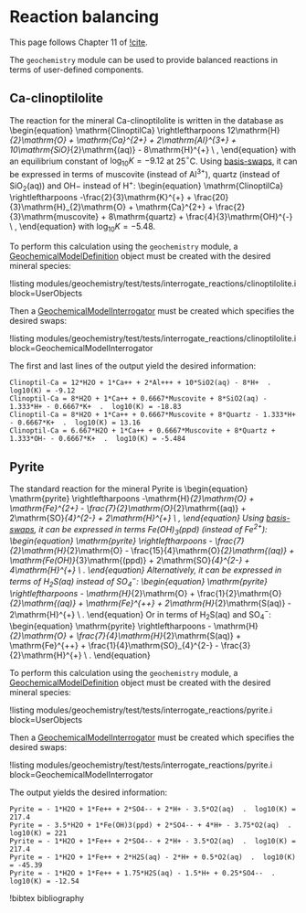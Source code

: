 # Reaction balancing

This page follows Chapter 11 of [!cite](bethke_2007).

The `geochemistry` module can be used to provide balanced reactions in terms of user-defined components.

## Ca-clinoptilolite

The reaction for the mineral Ca-clinoptilolite is written in the database as
\begin{equation}
\mathrm{ClinoptilCa} \rightleftharpoons 12\mathrm{H}_{2}\mathrm{O} + \mathrm{Ca}^{2+} + 2\mathrm{Al}^{3+} + 10\mathrm{SiO}_{2}\mathrm{(aq)} - 8\mathrm{H}^{+} \ ,
\end{equation}
with an equilibrium constant of $\log_{10}K = -9.12$ at 25$^{\circ}$C.  Using [basis-swaps](swap.md), it can be expressed in terms of muscovite (instead of Al$^{3+}$), quartz (instead of SiO$_{2}$(aq)) and OH${-}$ instead of H$^{+}$:
\begin{equation}
\mathrm{ClinoptilCa} \rightleftharpoons -\frac{2}{3}\mathrm{K}^{+} + \frac{20}{3}\mathrm{H}_{2}\mathrm{O} + \mathrm{Ca}^{2+} + \frac{2}{3}\mathrm{muscovite} + 8\mathrm{quartz} + \frac{4}{3}\mathrm{OH}^{-} \ ,
\end{equation}
with $\log_{10}K = -5.48$.

To perform this calculation using the `geochemistry` module, a [GeochemicalModelDefinition](GeochemicalModelDefinition.md) object must be created with the desired mineral species:

!listing modules/geochemistry/test/tests/interrogate_reactions/clinoptilolite.i block=UserObjects

Then a [GeochemicalModelInterrogator](GeochemicalModelInterrogator.md) must be created which specifies the desired swaps:

!listing modules/geochemistry/test/tests/interrogate_reactions/clinoptilolite.i block=GeochemicalModelInterrogator

The first and last lines of the output yield the desired information:

```
Clinoptil-Ca = 12*H2O + 1*Ca++ + 2*Al+++ + 10*SiO2(aq) - 8*H+  .  log10(K) = -9.12
Clinoptil-Ca = 8*H2O + 1*Ca++ + 0.6667*Muscovite + 8*SiO2(aq) - 1.333*H+ - 0.6667*K+  .  log10(K) = -18.83
Clinoptil-Ca = 8*H2O + 1*Ca++ + 0.6667*Muscovite + 8*Quartz - 1.333*H+ - 0.6667*K+  .  log10(K) = 13.16
Clinoptil-Ca = 6.667*H2O + 1*Ca++ + 0.6667*Muscovite + 8*Quartz + 1.333*OH- - 0.6667*K+  .  log10(K) = -5.484
```


## Pyrite

The standard reaction for the mineral Pyrite is
\begin{equation}
\mathrm{pyrite} \rightleftharpoons -\mathrm{H}_{2}\mathrm{O} + \mathrm{Fe}^{2+} - \frac{7}{2}\mathrm{O}_{2}\mathrm{(aq)} + 2\mathrm{SO}_{4}^{2-} + 2\mathrm{H}^{+} \ ,
\end{equation}
Using [basis-swaps](swap.md), it can be expressed in terms Fe(OH)$_{3}$(ppd) (instead of Fe$^{2+}$):
\begin{equation}
\mathrm{pyrite} \rightleftharpoons - \frac{7}{2}\mathrm{H}_{2}\mathrm{O} - \frac{15}{4}\mathrm{O}_{2}\mathrm{(aq)} + \mathrm{Fe(OH)}_{3}\mathrm{(ppd)} + 2\mathrm{SO}_{4}^{2-} + 4\mathrm{H}^{+} \ .
\end{equation}
Alternatively, it can be expressed in terms of H$_{2}$S(aq) instead of SO$_{4}^{-}$:
\begin{equation}
\mathrm{pyrite} \rightleftharpoons - \mathrm{H}_{2}\mathrm{O} + \frac{1}{2}\mathrm{O}_{2}\mathrm{(aq)} + \mathrm{Fe}^{++} + 2\mathrm{H}_{2}\mathrm{S(aq)} - 2\mathrm{H}^{+} \ .
\end{equation}
Or in terms of H$_{2}$S(aq) and SO$_{4}^{-}$:
\begin{equation}
\mathrm{pyrite} \rightleftharpoons - \mathrm{H}_{2}\mathrm{O} + \frac{7}{4}\mathrm{H}_{2}\mathrm{S(aq)} + \mathrm{Fe}^{++} + \frac{1}{4}\mathrm{SO}_{4}^{2-} - \frac{3}{2}\mathrm{H}^{+} \ .
\end{equation}


To perform this calculation using the `geochemistry` module, a [GeochemicalModelDefinition](GeochemicalModelDefinition.md) object must be created with the desired mineral species:

!listing modules/geochemistry/test/tests/interrogate_reactions/pyrite.i block=UserObjects

Then a [GeochemicalModelInterrogator](GeochemicalModelInterrogator.md) must be created which specifies the desired swaps:

!listing modules/geochemistry/test/tests/interrogate_reactions/pyrite.i block=GeochemicalModelInterrogator

The output yields the desired information:

```
Pyrite = - 1*H2O + 1*Fe++ + 2*SO4-- + 2*H+ - 3.5*O2(aq)  .  log10(K) = 217.4
Pyrite = - 3.5*H2O + 1*Fe(OH)3(ppd) + 2*SO4-- + 4*H+ - 3.75*O2(aq)  .  log10(K) = 221
Pyrite = - 1*H2O + 1*Fe++ + 2*SO4-- + 2*H+ - 3.5*O2(aq)  .  log10(K) = 217.4
Pyrite = - 1*H2O + 1*Fe++ + 2*H2S(aq) - 2*H+ + 0.5*O2(aq)  .  log10(K) = -45.39
Pyrite = - 1*H2O + 1*Fe++ + 1.75*H2S(aq) - 1.5*H+ + 0.25*SO4--  .  log10(K) = -12.54
```

!bibtex bibliography
